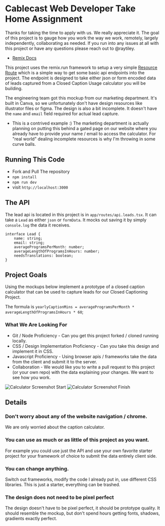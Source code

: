 # Cablecast Web Developer Take Home Assignment

Thanks for taking the time to apply with us. We really appreciate it. The goal of this project is to gauge how you work the way we work, remotely, largely independently, collaborating as needed. If you run into any issues at all with this project or have any questions please reach out to @raytiley.

- [Remix Docs](https://remix.run/docs)

This project uses the remix.run framework to setup a very simple [Resource Route](https://remix.run/docs/en/main/guides/resource-routes) which is a simple way to get some basic api endpoints into the project. The endpoint is designed to take either json or form encoded data of leads captured from a Closed Caption Usage calculator you will be building.

The engineering team got this mockup from our marketing department. It's built in Canva, so we unfortunately don't have design resources like illustrator files or figma. The design is also a bit incomplete. It doesn't have the `name` and `email` field required for actual lead capture.

* This is a contrived example :) The marketing department is actually planning on putting this behind a gated page on our website where you already have to provide your name / email to access the calculator. For "real world" dealing incomplete resources is why I'm throwing in some curve balls. 

## Running This Code

- Fork and Pull The repository
- `npm install`
- `npm run dev`
- visit `http://localhost:3000`

## The API

The lead api is located in this project is in `app/routes/api.leads.tsx`. It can take a `Lead` as either `json` or `formData`. It mocks out saving it by simply `console.log` the data it receives.

```
interface Lead {
    name: string;
    email: string;
    averageProgramsPerMonth: number;
    averageLengthOfProgramsInHours: number;
    needsTranslations: boolean;
}
```

## Project Goals

Using the mockups below implement a prototype of a closed caption calculator that can be used to capture leads for our Closed Captioning Project.

The formula is `yearlyCaptionMins = averageProgramsPerMonth * averageLengthOfProgramsInHours * 60`;

### What We Are Looking For

- Git / Node Proficiency - Can you get this project forked / cloned running locally.
- CSS / Design Implementation Proficiency - Can you take this design and implement it in CSS.
- Javascript Proficiency - Using browser apis / frameworks take the data from the client and submit it to the server.
- Collaboration - We would like you to write a pull request to this project (or your own repo) with the data explaining your changes. We want to see how you work.


![Calculator Screenshot Start](./public/calc-1.png)
![Calculator Screenshot Finish](./public/calc-2.png)


## Details

### Don't worry about any of the website navigation / chrome.

We are only worried about the caption calculator.

### You can use as much or as little of this project as you want. 

For example you could use just the API and use your own favorite starter project for your framework of choice to submit the data entirely client side.

### You can change anything. 

Switch out frameworks, modify the code I already put in, use different CSS libraries. This is just a starter, everything can be trashed.

### The design does not need to be pixel perfect

The design doesn't have to be pixel perfect, it should be prototype quality. It should resemble the mockup, but don't spend hours getting fonts, shadows, gradients exactly perfect.


